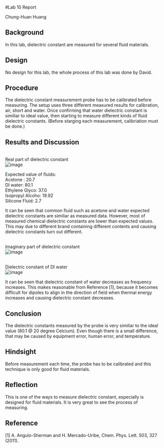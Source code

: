 #Lab 10 Report

Chung-Huan Huang

## Background
In this lab, dielectric constant are measured for several fluid materials.
<br>

## Design
No design for this lab, the whole process of this lab was done by David.
<br>

## Procedure 
The dielectric constant measurement probe has to be calibrated before measuring. The setup uses three different measured results for calibration, air, short and water. Once confirming that water dielectric constant is similiar to ideal value, then starting to measure different kinds of fluid dielectric constants. (Before starging each measurement, calibriation must be done.)
<br>

## Results and Discussion
<br>Real part of dielectric constant
<br>![image](https://github.com/CourseReps/ECEN452-Spring2016/blob/master/Students/tim721w/Lab10/dielectric_const_real.png) <br>

Expected value of fluids:
<br>Acetone : 20.7
<br>DI water: 80.1
<br>Ethylene Glyco: 37.0
<br>Isopropyl Alcoho: 19.92
<br>Silicone Fluid: 2.7

It can be seen that common fluid such as acetone and water expected dielectric constants are similiar as measured data. However, most of measured chemical dielectric constants are lower than expected values. This may due to different brand containing different contents and causing dielectric constants turn out different. 
<br>

<br>Imaginary part of dielectric constant
<br>![image](https://github.com/CourseReps/ECEN452-Spring2016/blob/master/Students/tim721w/Lab10/dielectric_const_imag.png) <br>


<br>Dielectric constant of DI water
<br>![image](https://github.com/CourseReps/ECEN452-Spring2016/blob/master/Students/tim721w/Lab10/dielectric_const_DIwater.png) <br>

It can be seen that dielectric constant of water decreases as frequency increases. This makes reasonable from Reference [1], because it becomes difficult for dipoles to align in the direction of field when thermal energy increases and causing dielectric constant decreases.
<br>

## Conclusion
The dielectric constants measured by the probe is very similiar to the ideal value (80.1 @ 20 degree Celcium). Even though there is a small difference, that may be caused by equipment error, human error, and temperature.
<br>

## Hindsight
Before measurement each time, the probe has to be calibrated and this technique is only good for fluid materials.
<br>

## Reflection
This is one of the ways to measure dielectric constant, especially is designed for fluid materials. It is very great to see the process of measuring.
<br>

## Reference
[1] A. Angulo-Sherman and H. Mercado-Uribe, Chem. Phys. Lett. 503, 327 (2011). <br>
